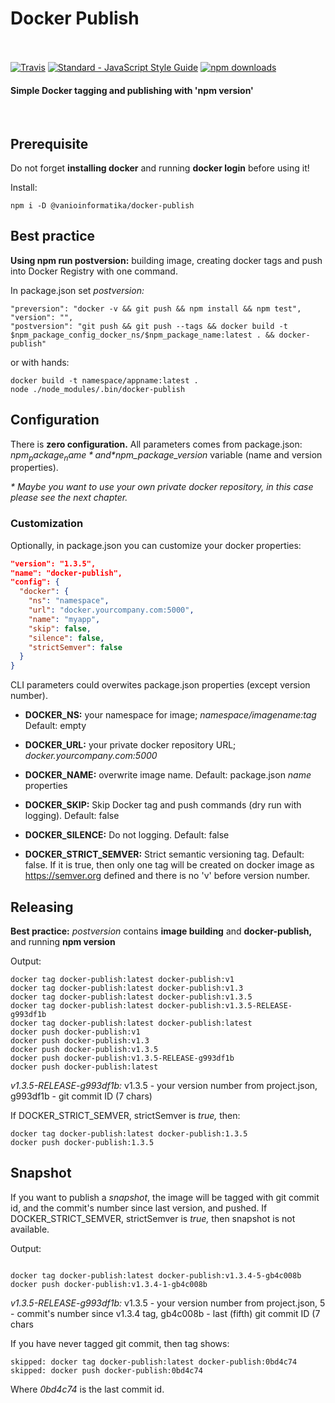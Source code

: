<h1 align="left">
  Docker Publish
  <br>
  <br>
</h1>

<p align="left">
  <a href="https://travis-ci.org/vanioinformatika/docker-publish"><img src="https://travis-ci.org/vanioinformatika/docker-publish.svg?branch=master" alt="Travis"></a>
  <a href="http://standardjs.com"><img src="https://img.shields.io/badge/code_style-standard-brightgreen.svg" alt="Standard - JavaScript Style Guide"></a>
  <a href="https://www.npmjs.com/package/@vanioinformatika/docker-publish"><img src="https://img.shields.io/npm/dm/@vanioinformatika/docker-publish.svg" alt="npm downloads"></a>
</p>

<h4 align="left">Simple Docker tagging and publishing with 'npm version'</h4>

<br>

## Prerequisite

Do not forget **installing docker** and running **docker login** before using it!

Install:

```
npm i -D @vanioinformatika/docker-publish
```

## Best practice

**Using npm run postversion:** building image, creating docker tags and push into Docker Registry with one command.

In package.json set _postversion:_

```
"preversion": "docker -v && git push && npm install && npm test",
"version": "",
"postversion": "git push && git push --tags && docker build -t $npm_package_config_docker_ns/$npm_package_name:latest . && docker-publish"
```

or with hands:

```
docker build -t namespace/appname:latest .
node ./node_modules/.bin/docker-publish
```

## Configuration

There is **zero configuration.** All parameters comes from package.json: *$npm_package_name* and *$npm_package_version* variable (name and version properties).

_* Maybe you want to use your own private docker repository, in this case please see the next chapter._

### Customization

Optionally, in package.json you can customize your docker properties:

```json
"version": "1.3.5",
"name": "docker-publish",
"config": {
  "docker": {
    "ns": "namespace",
    "url": "docker.yourcompany.com:5000",
    "name": "myapp",
    "skip": false,
    "silence": false,
    "strictSemver": false
  }
}
```

CLI parameters could overwites package.json properties (except version number).

- **DOCKER_NS:** your namespace for image; _namespace/imagename:tag_ Default: empty

- **DOCKER_URL:** your private docker repository URL; _docker.yourcompany.com:5000_

- **DOCKER_NAME:** overwrite image name. Default: package.json _name_ properties

- **DOCKER_SKIP:** Skip Docker tag and push commands (dry run with logging). Default: false

- **DOCKER_SILENCE:** Do not logging. Default: false

- **DOCKER_STRICT_SEMVER:** Strict semantic versioning tag. Default: false. If it is true, then only one tag will be created on docker image as https://semver.org defined and there is no 'v' before version number.

## Releasing

**Best practice:** _postversion_ contains **image building** and **docker-publish,** and running **npm version**

Output:

```
docker tag docker-publish:latest docker-publish:v1
docker tag docker-publish:latest docker-publish:v1.3
docker tag docker-publish:latest docker-publish:v1.3.5
docker tag docker-publish:latest docker-publish:v1.3.5-RELEASE-g993df1b
docker tag docker-publish:latest docker-publish:latest
docker push docker-publish:v1
docker push docker-publish:v1.3
docker push docker-publish:v1.3.5
docker push docker-publish:v1.3.5-RELEASE-g993df1b
docker push docker-publish:latest
```

*v1.3.5-RELEASE-g993df1b:* v1.3.5 - your version number from project.json, g993df1b - git commit ID (7 chars)

If DOCKER_STRICT_SEMVER, strictSemver is *true,* then:

```
docker tag docker-publish:latest docker-publish:1.3.5
docker push docker-publish:1.3.5
```

## Snapshot

If you want to publish a _snapshot_, the image will be tagged with git commit id, and the commit's number since last version, and pushed. If DOCKER_STRICT_SEMVER, strictSemver is *true,* then snapshot is not available.

Output:
```

docker tag docker-publish:latest docker-publish:v1.3.4-5-gb4c008b
docker push docker-publish:v1.3.4-1-gb4c008b

```

*v1.3.5-RELEASE-g993df1b:* v1.3.5 - your version number from project.json, 5 - commit's number since v1.3.4 tag, gb4c008b - last (fifth) git commit ID (7 chars

If you have never tagged git commit, then tag shows:

```
skipped: docker tag docker-publish:latest docker-publish:0bd4c74
skipped: docker push docker-publish:0bd4c74
```

Where _0bd4c74_ is the last commit id.
